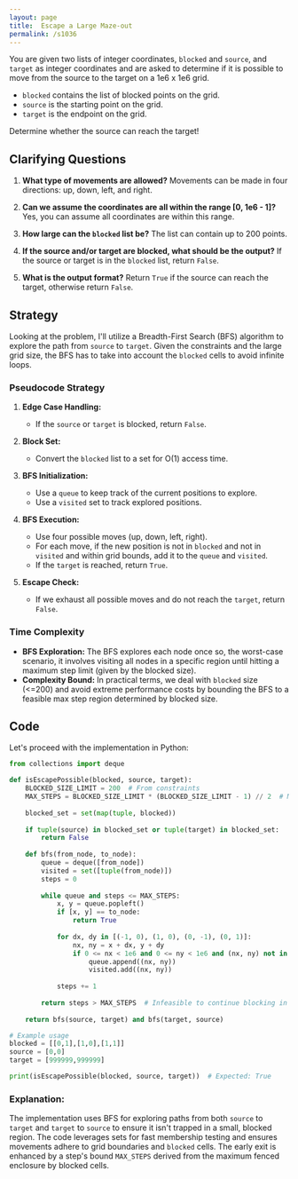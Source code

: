 ```yaml
---
layout: page
title:  Escape a Large Maze-out
permalink: /s1036
---
```


You are given two lists of integer coordinates, `blocked` and `source`, and `target` as integer coordinates and are asked to determine if it is possible to move from the source to the target on a 1e6 x 1e6 grid.

- `blocked` contains the list of blocked points on the grid.
- `source` is the starting point on the grid.
- `target` is the endpoint on the grid.

Determine whether the source can reach the target!

## Clarifying Questions

1. **What type of movements are allowed?**
   Movements can be made in four directions: up, down, left, and right.

2. **Can we assume the coordinates are all within the range [0, 1e6 - 1]?**
   Yes, you can assume all coordinates are within this range.

3. **How large can the `blocked` list be?**
   The list can contain up to 200 points.

4. **If the source and/or target are blocked, what should be the output?**
   If the source or target is in the `blocked` list, return `False`.

5. **What is the output format?**
   Return `True` if the source can reach the target, otherwise return `False`.

## Strategy

Looking at the problem, I'll utilize a Breadth-First Search (BFS) algorithm to explore the path from `source` to `target`. Given the constraints and the large grid size, the BFS has to take into account the `blocked` cells to avoid infinite loops.

### Pseudocode Strategy

1. **Edge Case Handling:**
   - If the `source` or `target` is blocked, return `False`.

2. **Block Set:**
    - Convert the `blocked` list to a set for O(1) access time.

3. **BFS Initialization:**
   - Use a `queue` to keep track of the current positions to explore.
   - Use a `visited` set to track explored positions.

4. **BFS Execution:**
   - Use four possible moves (up, down, left, right).
   - For each move, if the new position is not in `blocked` and not in `visited` and within grid bounds, add it to the `queue` and `visited`.
   - If the `target` is reached, return `True`.

5. **Escape Check:**
   - If we exhaust all possible moves and do not reach the `target`, return `False`.

### Time Complexity

- **BFS Exploration:** The BFS explores each node once so, the worst-case scenario, it involves visiting all nodes in a specific region until hitting a maximum step limit (given by the blocked size).
- **Complexity Bound:** In practical terms, we deal with `blocked` size (<=200) and avoid extreme performance costs by bounding the BFS to a feasible max step region determined by blocked size.

## Code

Let's proceed with the implementation in Python:

```python
from collections import deque

def isEscapePossible(blocked, source, target):
    BLOCKED_SIZE_LIMIT = 200  # From constraints
    MAX_STEPS = BLOCKED_SIZE_LIMIT * (BLOCKED_SIZE_LIMIT - 1) // 2  # Max cells forming a "block"
    
    blocked_set = set(map(tuple, blocked))
    
    if tuple(source) in blocked_set or tuple(target) in blocked_set:
        return False
    
    def bfs(from_node, to_node):
        queue = deque([from_node])
        visited = set([tuple(from_node)])
        steps = 0
        
        while queue and steps <= MAX_STEPS:
            x, y = queue.popleft()
            if [x, y] == to_node:
                return True
            
            for dx, dy in [(-1, 0), (1, 0), (0, -1), (0, 1)]:
                nx, ny = x + dx, y + dy
                if 0 <= nx < 1e6 and 0 <= ny < 1e6 and (nx, ny) not in visited and (nx, ny) not in blocked_set:
                    queue.append((nx, ny))
                    visited.add((nx, ny))
            
            steps += 1
        
        return steps > MAX_STEPS  # Infeasible to continue blocking in all directions
    
    return bfs(source, target) and bfs(target, source)

# Example usage
blocked = [[0,1],[1,0],[1,1]]
source = [0,0]
target = [999999,999999]

print(isEscapePossible(blocked, source, target))  # Expected: True
```

### Explanation:

The implementation uses BFS for exploring paths from both `source` to `target` and `target` to `source` to ensure it isn't trapped in a small, blocked region. The code leverages sets for fast membership testing and ensures movements adhere to grid boundaries and `blocked` cells. The early exit is enhanced by a step's bound `MAX_STEPS` derived from the maximum fenced enclosure by blocked cells.
